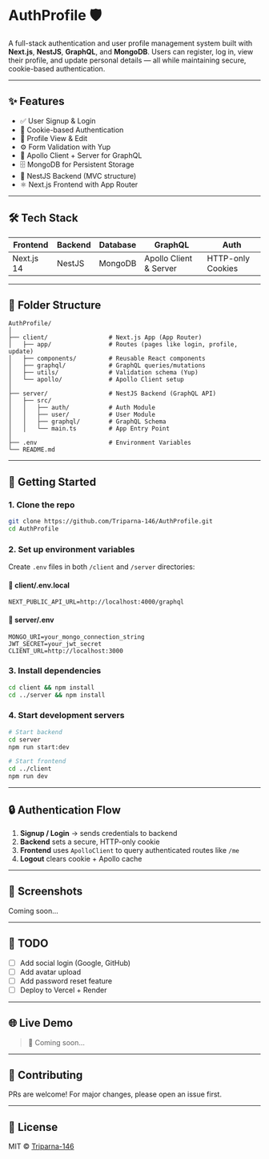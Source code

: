 # AuthProfile 🛡️

A full-stack authentication and user profile management system built with **Next.js**, **NestJS**, **GraphQL**, and **MongoDB**. Users can register, log in, view their profile, and update personal details — all while maintaining secure, cookie-based authentication.

---

## ✨ Features

- ✅ User Signup & Login
- 🔐 Cookie-based Authentication
- 📄 Profile View & Edit
- ⚙️ Form Validation with Yup
- 📡 Apollo Client + Server for GraphQL
- 🗄️ MongoDB for Persistent Storage
- 🧠 NestJS Backend (MVC structure)
- ⚛️ Next.js Frontend with App Router

---

## 🛠️ Tech Stack

| Frontend     | Backend   | Database | GraphQL        | Auth       |
|--------------|-----------|----------|----------------|------------|
| Next.js 14   | NestJS    | MongoDB  | Apollo Client & Server | HTTP-only Cookies |

---

## 📁 Folder Structure

```
AuthProfile/
│
├── client/                 # Next.js App (App Router)
│   ├── app/                # Routes (pages like login, profile, update)
│   ├── components/         # Reusable React components
│   ├── graphql/            # GraphQL queries/mutations
│   ├── utils/              # Validation schema (Yup)
│   └── apollo/             # Apollo Client setup
│
├── server/                 # NestJS Backend (GraphQL API)
│   ├── src/
│   │   ├── auth/           # Auth Module
│   │   ├── user/           # User Module
│   │   ├── graphql/        # GraphQL Schema
│   │   └── main.ts         # App Entry Point
│
├── .env                    # Environment Variables
└── README.md
```

---

## 🚀 Getting Started

### 1. Clone the repo

```bash
git clone https://github.com/Triparna-146/AuthProfile.git
cd AuthProfile
```

### 2. Set up environment variables

Create `.env` files in both `/client` and `/server` directories:

#### 📁 client/.env.local

```env
NEXT_PUBLIC_API_URL=http://localhost:4000/graphql
```

#### 📁 server/.env

```env
MONGO_URI=your_mongo_connection_string
JWT_SECRET=your_jwt_secret
CLIENT_URL=http://localhost:3000
```

### 3. Install dependencies

```bash
cd client && npm install
cd ../server && npm install
```

### 4. Start development servers

```bash
# Start backend
cd server
npm run start:dev

# Start frontend
cd ../client
npm run dev
```

---

## 🔒 Authentication Flow

1. **Signup / Login** → sends credentials to backend
2. **Backend** sets a secure, HTTP-only cookie
3. **Frontend** uses `ApolloClient` to query authenticated routes like `/me`
4. **Logout** clears cookie + Apollo cache

---

## 📸 Screenshots

Coming soon...

---

## 📌 TODO

- [ ] Add social login (Google, GitHub)
- [ ] Add avatar upload
- [ ] Add password reset feature
- [ ] Deploy to Vercel + Render

---

## 🌐 Live Demo

> 🚧 Coming soon...

---

## 🤝 Contributing

PRs are welcome! For major changes, please open an issue first.

---

## 📄 License

MIT © [Triparna-146](https://github.com/Triparna-146)